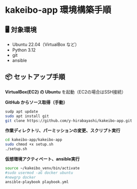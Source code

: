 # kakeibo-app 環境構築手順

## 🖥 対象環境

- Ubuntu 22.04（VirtualBox など）
- Python 3.12
- git
- ansible

## 📦 セットアップ手順

**VirtualBox(EC2) の Ubuntu** を起動（EC2の場合はSSH接続）

**GitHub からソース取得（手動）**

```bash
sudp apt update
sudo apt install git
git clone https://github.com/y-hirabayashi/kakeibo-app.git
```

**作業ディレクトリ、パーミッションの変更、スクリプト実行**

```bash
cd kakeibo-app/kakeibo-app
sudo chmod +x setup.sh
./setup.sh
```

**仮想環境アクティベート、ansible実行**

```bash
source ~/kakeibo_venv/bin/activate
#sudo usermod -aG docker ubuntu
#newgrp docker
ansible-playbook playbook.yml
```
